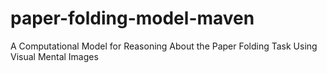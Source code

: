 # paper-folding-model-maven
A Computational Model for Reasoning About the Paper Folding Task Using Visual Mental Images

